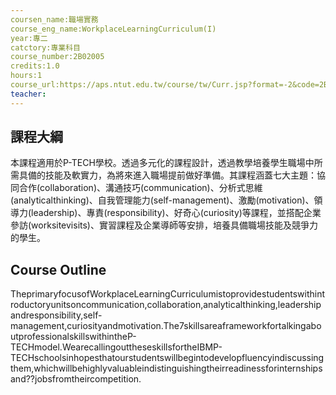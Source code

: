 ```yaml
---
coursen_name:職場實務
course_eng_name:WorkplaceLearningCurriculum(I)
year:專二
catctory:專業科目
course_number:2B02005
credits:1.0
hours:1
course_url:https://aps.ntut.edu.tw/course/tw/Curr.jsp?format=-2&code=2B02005
teacher:
---
```


## 課程大綱

本課程適用於P-TECH學校。透過多元化的課程設計，透過教學培養學生職場中所需具備的技能及軟實力，為將來進入職場提前做好準備。其課程涵蓋七大主題：協同合作(collaboration)、溝通技巧(communication)、分析式思維(analyticalthinking)、自我管理能力(self-management)、激勵(motivation)、領導力(leadership)、專責(responsibility)、好奇心(curiosity)等課程，並搭配企業參訪(worksitevisits)、實習課程及企業導師等安排，培養具備職場技能及競爭力的學生。


## Course Outline

TheprimaryfocusofWorkplaceLearningCurriculumistoprovidestudentswithintroductoryunitsoncommunication,collaboration,analyticalthinking,leadershipandresponsibility,self-management,curiosityandmotivation.The7skillsareaframeworkfortalkingaboutprofessionalskillswithintheP-TECHmodel.WearecallingouttheseskillsfortheIBMP-TECHschoolsinhopesthatourstudentswillbegintodevelopfluencyindiscussingthem,whichwillbehighlyvaluableindistinguishingtheirreadinessforinternshipsand??jobsfromtheircompetition.

